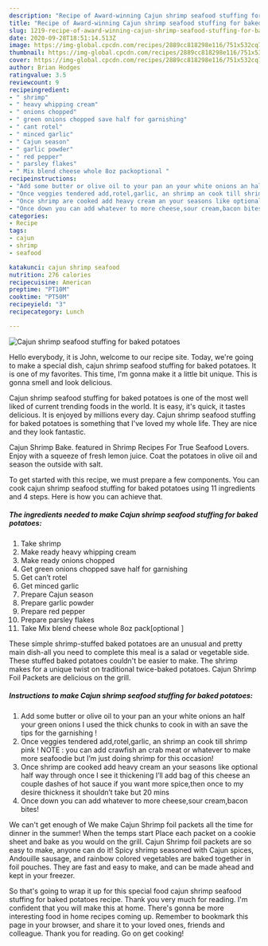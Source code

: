 ```yaml
---
description: "Recipe of Award-winning Cajun shrimp seafood stuffing for baked potatoes"
title: "Recipe of Award-winning Cajun shrimp seafood stuffing for baked potatoes"
slug: 1219-recipe-of-award-winning-cajun-shrimp-seafood-stuffing-for-baked-potatoes
date: 2020-09-28T18:51:14.513Z
image: https://img-global.cpcdn.com/recipes/2889cc818298e116/751x532cq70/cajun-shrimp-seafood-stuffing-for-baked-potatoes-recipe-main-photo.jpg
thumbnail: https://img-global.cpcdn.com/recipes/2889cc818298e116/751x532cq70/cajun-shrimp-seafood-stuffing-for-baked-potatoes-recipe-main-photo.jpg
cover: https://img-global.cpcdn.com/recipes/2889cc818298e116/751x532cq70/cajun-shrimp-seafood-stuffing-for-baked-potatoes-recipe-main-photo.jpg
author: Brian Hodges
ratingvalue: 3.5
reviewcount: 9
recipeingredient:
- " shrimp"
- " heavy whipping cream"
- " onions chopped"
- " green onions chopped save half for garnishing"
- " cant rotel"
- " minced garlic"
- " Cajun season"
- " garlic powder"
- " red pepper"
- " parsley flakes"
- " Mix blend cheese whole 8oz packoptional "
recipeinstructions:
- "Add some butter or olive oil to your pan an your white onions an half your green onions I used the thick chunks to cook in with an save the tips for the garnishing !"
- "Once veggies tendered add,rotel,garlic, an shrimp an cook till shrimp pink ! NOTE : you can add crawfish an crab meat or whatever to make more seafoodie but I’m just doing shrimp for this occasion!"
- "Once shrimp are cooked add heavy cream an your seasons like optional half way through once I see it thickening I’ll add bag of this cheese an couple dashes of hot sauce if you want more spice,then once to my desire thickness it shouldn’t take but 20 mins"
- "Once down you can add whatever to more cheese,sour cream,bacon bites!"
categories:
- Recipe
tags:
- cajun
- shrimp
- seafood

katakunci: cajun shrimp seafood 
nutrition: 276 calories
recipecuisine: American
preptime: "PT10M"
cooktime: "PT50M"
recipeyield: "3"
recipecategory: Lunch

---
```



![Cajun shrimp seafood stuffing for baked potatoes](https://img-global.cpcdn.com/recipes/2889cc818298e116/751x532cq70/cajun-shrimp-seafood-stuffing-for-baked-potatoes-recipe-main-photo.jpg)

Hello everybody, it is John, welcome to our recipe site. Today, we're going to make a special dish, cajun shrimp seafood stuffing for baked potatoes. It is one of my favorites. This time, I'm gonna make it a little bit unique. This is gonna smell and look delicious.

Cajun shrimp seafood stuffing for baked potatoes is one of the most well liked of current trending foods in the world. It is easy, it's quick, it tastes delicious. It is enjoyed by millions every day. Cajun shrimp seafood stuffing for baked potatoes is something that I've loved my whole life. They are nice and they look fantastic.

Cajun Shrimp Bake. featured in Shrimp Recipes For True Seafood Lovers. Enjoy with a squeeze of fresh lemon juice. Coat the potatoes in olive oil and season the outside with salt.


To get started with this recipe, we must prepare a few components. You can cook cajun shrimp seafood stuffing for baked potatoes using 11 ingredients and 4 steps. Here is how you can achieve that.

<!--inarticleads1-->

##### The ingredients needed to make Cajun shrimp seafood stuffing for baked potatoes:

1. Take  shrimp
1. Make ready  heavy whipping cream
1. Make ready  onions chopped
1. Get  green onions chopped save half for garnishing
1. Get  can’t rotel
1. Get  minced garlic
1. Prepare  Cajun season
1. Prepare  garlic powder
1. Prepare  red pepper
1. Prepare  parsley flakes
1. Take  Mix blend cheese whole 8oz pack[optional ]


These simple shrimp-stuffed baked potatoes are an unusual and pretty main dish-all you need to complete this meal is a salad or vegetable side. These stuffed baked potatoes couldn&#39;t be easier to make. The shrimp makes for a unique twist on traditional twice-baked potatoes. Cajun Shrimp Foil Packets are delicious on the grill. 

<!--inarticleads2-->

##### Instructions to make Cajun shrimp seafood stuffing for baked potatoes:

1. Add some butter or olive oil to your pan an your white onions an half your green onions I used the thick chunks to cook in with an save the tips for the garnishing !
1. Once veggies tendered add,rotel,garlic, an shrimp an cook till shrimp pink ! NOTE : you can add crawfish an crab meat or whatever to make more seafoodie but I’m just doing shrimp for this occasion!
1. Once shrimp are cooked add heavy cream an your seasons like optional half way through once I see it thickening I’ll add bag of this cheese an couple dashes of hot sauce if you want more spice,then once to my desire thickness it shouldn’t take but 20 mins
1. Once down you can add whatever to more cheese,sour cream,bacon bites!


We can&#39;t get enough of We make Cajun Shrimp foil packets all the time for dinner in the summer! When the temps start Place each packet on a cookie sheet and bake as you would on the grill. Cajun Shrimp foil packets are so easy to make, anyone can do it! Spicy shrimp seasoned with Cajun spices, Andouille sausage, and rainbow colored vegetables are baked together in foil pouches. They are fast and easy to make, and can be made ahead and kept in your freezer. 

So that's going to wrap it up for this special food cajun shrimp seafood stuffing for baked potatoes recipe. Thank you very much for reading. I'm confident that you will make this at home. There's gonna be more interesting food in home recipes coming up. Remember to bookmark this page in your browser, and share it to your loved ones, friends and colleague. Thank you for reading. Go on get cooking!
